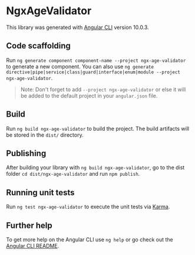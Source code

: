 # NgxAgeValidator

This library was generated with [Angular CLI](https://github.com/angular/angular-cli) version 10.0.3.

## Code scaffolding

Run `ng generate component component-name --project ngx-age-validator` to generate a new component. You can also use `ng generate directive|pipe|service|class|guard|interface|enum|module --project ngx-age-validator`.
> Note: Don't forget to add `--project ngx-age-validator` or else it will be added to the default project in your `angular.json` file. 

## Build

Run `ng build ngx-age-validator` to build the project. The build artifacts will be stored in the `dist/` directory.

## Publishing

After building your library with `ng build ngx-age-validator`, go to the dist folder `cd dist/ngx-age-validator` and run `npm publish`.

## Running unit tests

Run `ng test ngx-age-validator` to execute the unit tests via [Karma](https://karma-runner.github.io).

## Further help

To get more help on the Angular CLI use `ng help` or go check out the [Angular CLI README](https://github.com/angular/angular-cli/blob/master/README.md).
